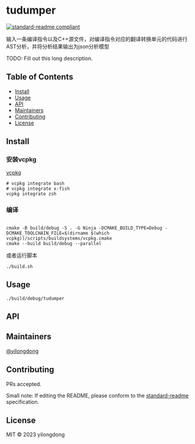 # tudumper

[![standard-readme compliant](https://img.shields.io/badge/standard--readme-OK-green.svg?style=flat-square)](https://github.com/RichardLitt/standard-readme)

输入一条编译指令以及C++源文件，对编译指令对应的翻译转换单元的代码进行AST分析，并将分析结果输出为json分析模型

TODO: Fill out this long description.

## Table of Contents

- [Install](#install)
- [Usage](#usage)
- [API](#api)
- [Maintainers](#maintainers)
- [Contributing](#contributing)
- [License](#license)

## Install

### 安装vcpkg
[vcpkg](https://vcpkg.io/en/index.html)
```shell
# vcpkg integrate bash
# vcpkg integrate x-fish
vcpkg integrate zsh
```
### 编译
```shell

cmake -B build/debug -S . -G Ninja -DCMAKE_BUILD_TYPE=Debug -DCMAKE_TOOLCHAIN_FILE=$(dirname $(which vcpkg))/scripts/buildsystems/vcpkg.cmake
cmake --build build/debug --parallel
```
或者运行脚本
```shell
./build.sh
```

## Usage

```shell
./build/debug/tudumper
```

## API

## Maintainers

[@yilongdong](https://github.com/yilongdong)

## Contributing

PRs accepted.

Small note: If editing the README, please conform to the [standard-readme](https://github.com/RichardLitt/standard-readme) specification.

## License

MIT © 2023 yilongdong
